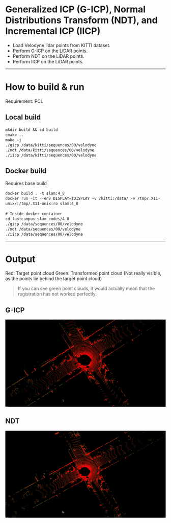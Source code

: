 # Generalized ICP (G-ICP), Normal Distributions Transform (NDT), and Incremental ICP (IICP)

- Load Velodyne lidar points from KITTI dataset.
- Perform G-ICP on the LiDAR points.
- Perform NDT on the LiDAR points.
- Perform IICP on the LiDAR points.

---

# How to build & run

Requirement: PCL

## Local build

```
mkdir build && cd build
cmake ..
make -j
./gicp /data/kitti/sequences/00/velodyne
./ndt /data/kitti/sequences/00/velodyne
./iicp /data/kitti/sequences/00/velodyne
```

## Docker build 

Requires base build

```
docker build . -t slam:4_8
docker run -it --env DISPLAY=$DISPLAY -v /kitti:/data/ -v /tmp/.X11-unix/:/tmp/.X11-unix:ro slam:4_8

# Inside docker container
cd fastcampus_slam_codes/4_8
./gicp /data/sequences/00/velodyne
./ndt /data/sequences/00/velodyne
./iicp /data/sequences/00/velodyne
```

---

# Output

Red: Target point cloud
Green: Transformed point cloud (Not really visible, as the points lie behind the target point cloud)

> If you can see green point clouds, it would actually mean that the registration has not worked perfectly.

## G-ICP

![gicp](./gicp.gif)

## NDT

![ndt](./ndt.gif)
